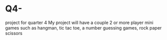 # Q4-
project for quarter 4 
My project will have a couple 2 or more player mini games such as hangman, tic tac toe, a number guessing games, rock paper scissors
